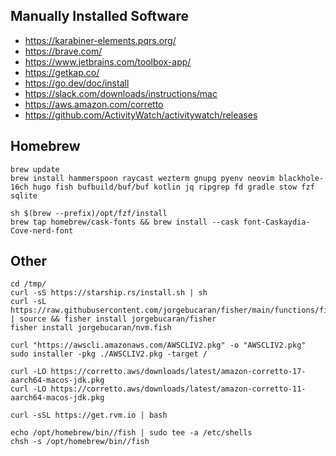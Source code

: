 ## Manually Installed Software

- https://karabiner-elements.pqrs.org/
- https://brave.com/
- https://www.jetbrains.com/toolbox-app/
- https://getkap.co/
- https://go.dev/doc/install
- https://slack.com/downloads/instructions/mac
- https://aws.amazon.com/corretto
- https://github.com/ActivityWatch/activitywatch/releases




## Homebrew

```
brew update
brew install hammerspoon raycast wezterm gnupg pyenv neovim blackhole-16ch hugo fish bufbuild/buf/buf kotlin jq ripgrep fd gradle stow fzf sqlite

sh $(brew --prefix)/opt/fzf/install
brew tap homebrew/cask-fonts && brew install --cask font-Caskaydia-Cove-nerd-font
```


## Other 

```
cd /tmp/
curl -sS https://starship.rs/install.sh | sh
curl -sL https://raw.githubusercontent.com/jorgebucaran/fisher/main/functions/fisher.fish | source && fisher install jorgebucaran/fisher
fisher install jorgebucaran/nvm.fish

curl "https://awscli.amazonaws.com/AWSCLIV2.pkg" -o "AWSCLIV2.pkg"
sudo installer -pkg ./AWSCLIV2.pkg -target /

curl -LO https://corretto.aws/downloads/latest/amazon-corretto-17-aarch64-macos-jdk.pkg
curl -LO https://corretto.aws/downloads/latest/amazon-corretto-11-aarch64-macos-jdk.pkg

curl -sSL https://get.rvm.io | bash

echo /opt/homebrew/bin//fish | sudo tee -a /etc/shells
chsh -s /opt/homebrew/bin//fish

```